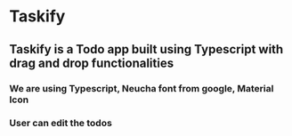 # Taskify 

## Taskify is a Todo app built using Typescript with drag and drop functionalities 

### We are using Typescript, Neucha font from google, Material Icon

### User can edit the todos 